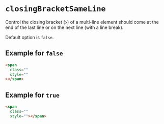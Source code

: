 # `closingBracketSameLine`

Control the closing bracket (`>`) of a multi-line element should come at the end of the last line
or on the next line (with a line break).

Default option is `false`.

## Example for `false`

```html
<span
  class=""
  style=""
></span>
```

## Example for `true`

```html
<span
  class=""
  style=""></span>
```
